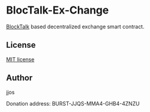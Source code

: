 # BlocTalk-Ex-Change

[BlockTalk](https://github.com/jjos2372/blocktalk) based decentralized exchange smart contract.

## License
[MIT license](LICENSE)

## Author
jjos

Donation address: BURST-JJQS-MMA4-GHB4-4ZNZU
